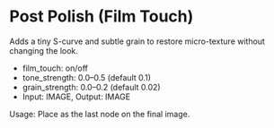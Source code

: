 # Post Polish (Film Touch)

Adds a tiny S-curve and subtle grain to restore micro-texture without changing the look.

- film_touch: on/off
- tone_strength: 0.0–0.5 (default 0.1)
- grain_strength: 0.0–0.2 (default 0.02)
- Input: IMAGE, Output: IMAGE

Usage: Place as the last node on the final image.
